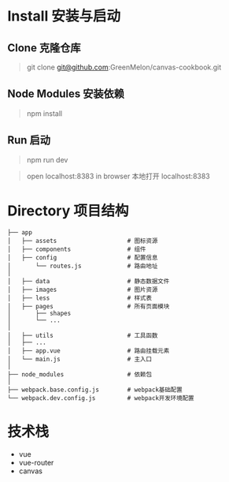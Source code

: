 # Install 安装与启动

## Clone 克隆仓库
> git clone git@github.com:GreenMelon/canvas-cookbook.git

## Node Modules 安装依赖
> npm install

## Run 启动
> npm run dev

> open localhost:8383 in browser 本地打开 localhost:8383

# Directory 项目结构

```
├── app
│   ├── assets                    # 图标资源
│   ├── components                # 组件
│   ├── config                    # 配置信息
│       └── routes.js             # 路由地址
│
│   ├── data                      # 静态数据文件
│   ├── images                    # 图片资源
│   ├── less                      # 样式表
│   ├── pages                     # 所有页面模块
│       ├── shapes
│       └── ...
│
│   ├── utils                     # 工具函数
│   ├── ...
│   ├── app.vue                   # 路由挂载元素
│   └── main.js                   # 主入口
│
├── node_modules                  # 依赖包
│
├── webpack.base.config.js        # webpack基础配置
└── webpack.dev.config.js         # webpack开发环境配置
```

# 技术栈
- vue
- vue-router
- canvas

